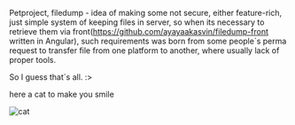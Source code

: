 Petproject, filedump - idea of making some not secure, either feature-rich, just simple system of keeping files in server, so when its necessary to retrieve them via front(https://github.com/ayayaakasvin/filedump-front written in Angular), such requirements was born from some people`s perma request to transfer file from one platform to another, where usually lack of proper tools.

So I guess that`s all. :>

here a cat to make you smile

![cat](https://tse4.mm.bing.net/th/id/OIP.lF1B4wAMylFMOmX8toSh9gHaE_?rs=1&pid=ImgDetMain&o=7&rm=3)
